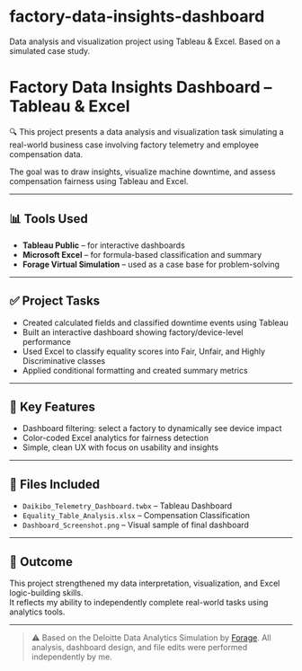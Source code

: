 # factory-data-insights-dashboard
Data analysis and visualization project using Tableau &amp; Excel. Based on a simulated case study.

# Factory Data Insights Dashboard – Tableau & Excel

🔍 This project presents a data analysis and visualization task simulating a real-world business case involving factory telemetry and employee compensation data.

The goal was to draw insights, visualize machine downtime, and assess compensation fairness using Tableau and Excel.

---

## 📊 Tools Used

- **Tableau Public** – for interactive dashboards  
- **Microsoft Excel** – for formula-based classification and summary  
- **Forage Virtual Simulation** – used as a case base for problem-solving

---

## ✅ Project Tasks

- Created calculated fields and classified downtime events using Tableau
- Built an interactive dashboard showing factory/device-level performance
- Used Excel to classify equality scores into Fair, Unfair, and Highly Discriminative classes
- Applied conditional formatting and created summary metrics

---

## 📌 Key Features

- Dashboard filtering: select a factory to dynamically see device impact  
- Color-coded Excel analytics for fairness detection  
- Simple, clean UX with focus on usability and insights  

---

## 📁 Files Included

- `Daikibo_Telemetry_Dashboard.twbx` – Tableau Dashboard  
- `Equality_Table_Analysis.xlsx` – Compensation Classification  
- `Dashboard_Screenshot.png` – Visual sample of final dashboard  

---

## 🏁 Outcome

This project strengthened my data interpretation, visualization, and Excel logic-building skills.  
It reflects my ability to independently complete real-world tasks using analytics tools.

---

> ⚠️ Based on the Deloitte Data Analytics Simulation by [Forage](https://www.theforage.com/simulations/deloitte-au/data-analytics-s5zy). All analysis, dashboard design, and file edits were performed independently by me.
